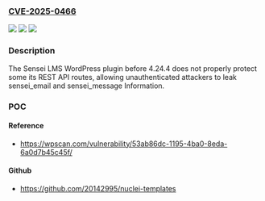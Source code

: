 ### [CVE-2025-0466](https://cve.mitre.org/cgi-bin/cvename.cgi?name=CVE-2025-0466)
![](https://img.shields.io/static/v1?label=Product&message=Sensei%20LMS&color=blue)
![](https://img.shields.io/static/v1?label=Version&message=0%3C%204.24.4%20&color=brighgreen)
![](https://img.shields.io/static/v1?label=Vulnerability&message=CWE-200%20Information%20Exposure&color=brighgreen)

### Description

The Sensei LMS  WordPress plugin before 4.24.4 does not properly protect some its REST API routes, allowing unauthenticated attackers to leak sensei_email and sensei_message Information.

### POC

#### Reference
- https://wpscan.com/vulnerability/53ab86dc-1195-4ba0-8eda-6a0d7b45c45f/

#### Github
- https://github.com/20142995/nuclei-templates


